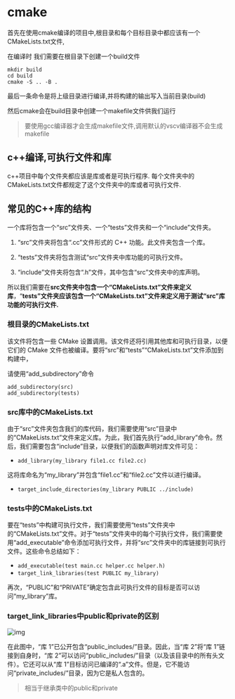 # cmake

首先在使用cmake编译的项目中,根目录和每个目标目录中都应该有一个CMakeLists.txt文件,

在编译时 我们需要在根目录下创建一个build文件

```
mkdir build
cd build
cmake -S .. -B .
```

最后一条命令是将上级目录进行编译,并将构建的输出写入当前目录(build)

然后cmake会在build目录中创建一个makefile文件供我们运行

> 要使用gcc编译器才会生成makefile文件,调用默认的vscv编译器不会生成makefile

## c++编译,可执行文件和库

c++项目中每个文件夹都应该是库或者是可执行程序. 每个文件夹中的CMakeLists.txt文件都规定了这个文件夹中的库或者可执行文件.



## 常见的C++库的结构

一个库将包含一个“src”文件夹、一个“tests”文件夹和一个“include”文件夹。

1. “src”文件夹将包含“.cc”文件形式的 C++ 功能。此文件夹包含一个库。

2. “tests”文件夹将包含测试“src”文件夹中库功能的可执行文件。

3. “include”文件夹将包含“.h”文件，其中包含“src”文件夹中的库声明。

所以我们需要在**src文件夹中包含一个“CMakeLists.txt”文件来定义库**，“**tests”文件夹应该包含一个“CMakeLists.txt”文件来定义用于测试“src”库功能的可执行文件.**

### 根目录的CMakeLists.txt

该文件将包含一些 CMake 设置调用。该文件还将引用其他库和可执行目录，以便它们的 CMake 文件也被编译。要将“src”和“tests”“CMakeLists.txt”文件添加到构建中，

请使用“add_subdirectory”命令

```
add_subdirectory(src)
add_subdirectory(tests)
```

### src库中的CMakeLists.txt

由于“src”文件夹包含我们的库代码，我们需要使用“src”目录中的“CMakeLists.txt”文件来定义库。为此，我们首先执行“add_library”命令。然后，我们需要包含“include”目录，以便我们的函数声明对库文件可见：

- `add_library(my_library file1.cc file2.cc)`

这将库命名为“my_library”并包含“file1.cc”和“file2.cc”文件以进行编译。

- `target_include_directories(my_library PUBLIC ../include)`

### tests中的CMakeLists.txt

要在“tests”中构建可执行文件，我们需要使用“tests”文件夹中的“CMakeLists.txt”文件。对于“tests”文件夹中的每个可执行文件，我们需要使用“add_executable”命令添加可执行文件，并将“src”文件夹中的库链接到可执行文件。这些命令总结如下：

- `add_executable(test main.cc helper.cc helper.h)`
- `target_link_libraries(test PUBLIC my_library)`

再次，“PUBLIC”和“PRIVATE”确定包含此可执行文件的目标是否可以访问“my_library”库。

### target_link_libraries中public和private的区别

![img](https://miro.medium.com/max/868/1*TzL7ZFcJhgL8dZ318MieVQ.png)

在此图中，“库 1”已公开包含“public_includes/”目录。因此，当“库 2”将“库 1”链接到自身时，“库 2”可以访问“public_includes/”目录（以及该目录中的所有头文件）。它还可以从“库 1”目标访问已编译的“.a”文件。但是，它不能访问“private_includes/”目录，因为它是私人包含的。

> 相当于继承类中的public和private